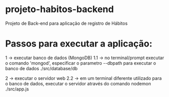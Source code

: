 # projeto-habitos-backend
Projeto de Back-end para aplicação de registro de Hábitos

# Passos para executar a aplicação:

1 -> executar banco de dados (MongoDB)
    1.1 -> no terminal/prompt executar o comando 'mongod', especificar o parametro --dbpath para executar o banco de dados ./src/database/db

2 -> executar o servidor web 
    2.2 -> em um terminal diferente utilizado para o banco de dados, executar o servidor através do comando nodemon ./src/app.js

